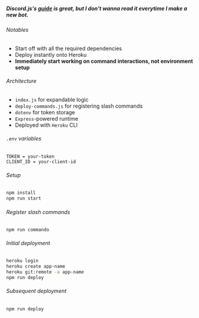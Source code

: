 ##### Discord.js's [guide](https://discordjs.guide) is great, but I don't wanna read it everytime I make a new bot.

###### Notables

- Start off with all the required dependencies
- Deploy instantly onto Heroku
- **Immediately start working on command interactions, not environment setup**

###### Architecture

- `index.js` for expandable logic
- `deploy-commands.js` for registering slash commands
- `dotenv` for token storage
- `Express`-powered runtime
- Deployed with `Heroku` CLI

###### `.env` variables

```
TOKEN = your-token
CLIENT_ID = your-client-id
```

###### Setup

```bash
npm install
npm run start
```

###### Register slash commands

```
npm run commando
```

###### Initial deployment

```bash
heroku login
heroku create app-name
heroku git:remote -a app-name
npm run deploy
```

###### Subsequent deployment

```bash
npm run deploy
```
